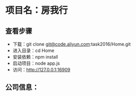 # 项目名：房我行
## 查看步骤 
 - 下载：git clone git@code.aliyun.com:task2016/Home.git
 - 进入目录：cd Home
 - 安装依赖：npm install
 - 启动项目：node app.js
 - 访问：http://127.0.0.1:16909

## 公司信息：
<title>房我行 - 杭州瑞烁网络科技股份有限公司</title>
<meta name="keywords" content="杭州瑞烁网络科技股份有限公司"/>
<meta name="description" content="杭州瑞栎网络科技有限公司成立于2015年是一家专注于专业市场电子商务公司
杭州瑞栎网络科技有限公司成立于2015年， 公司主要经营教育软件 多媒体技术 游戏软件 计算机数据处理技术 计算机系统集成 教育信息咨询，公司秉承与客户共赢理念，为企业提供高效、务实的互联网营销服务，在专业市场的电子商务建设领域具有独特优势和丰富经验。"/>